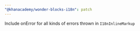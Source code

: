 ```yaml
---
"@khanacademy/wonder-blocks-i18n": patch
---
```


Include onError for all kinds of errors thrown in `I18nInlineMarkup`
